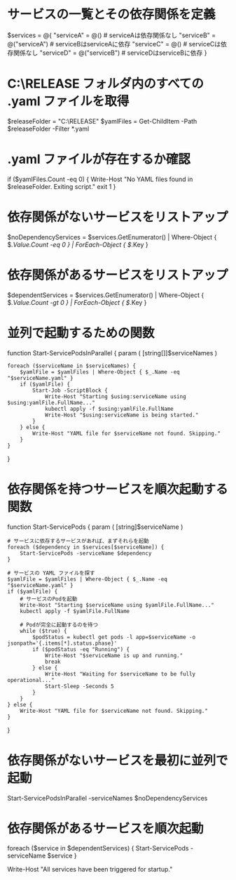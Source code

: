 # サービスの一覧とその依存関係を定義
$services = @{
    "serviceA" = @()          # serviceAは依存関係なし
    "serviceB" = @("serviceA") # serviceBはserviceAに依存
    "serviceC" = @()          # serviceCは依存関係なし
    "serviceD" = @("serviceB") # serviceDはserviceBに依存
}

# C:\RELEASE フォルダ内のすべての .yaml ファイルを取得
$releaseFolder = "C:\RELEASE"
$yamlFiles = Get-ChildItem -Path $releaseFolder -Filter *.yaml

# .yaml ファイルが存在するか確認
if ($yamlFiles.Count -eq 0) {
    Write-Host "No YAML files found in $releaseFolder. Exiting script."
    exit 1
}

# 依存関係がないサービスをリストアップ
$noDependencyServices = $services.GetEnumerator() | Where-Object { $_.Value.Count -eq 0 } | ForEach-Object { $_.Key }
# 依存関係があるサービスをリストアップ
$dependentServices = $services.GetEnumerator() | Where-Object { $_.Value.Count -gt 0 } | ForEach-Object { $_.Key }

# 並列で起動するための関数
function Start-ServicePodsInParallel {
    param (
        [string[]]$serviceNames
    )

    foreach ($serviceName in $serviceNames) {
        $yamlFile = $yamlFiles | Where-Object { $_.Name -eq "$serviceName.yaml" }
        if ($yamlFile) {
            Start-Job -ScriptBlock {
                Write-Host "Starting $using:serviceName using $using:yamlFile.FullName..."
                kubectl apply -f $using:yamlFile.FullName
                Write-Host "$using:serviceName is being started."
            }
        } else {
            Write-Host "YAML file for $serviceName not found. Skipping."
        }
    }
}

# 依存関係を持つサービスを順次起動する関数
function Start-ServicePods {
    param (
        [string]$serviceName
    )

    # サービスに依存するサービスがあれば、まずそれらを起動
    foreach ($dependency in $services[$serviceName]) {
        Start-ServicePods -serviceName $dependency
    }

    # サービスの YAML ファイルを探す
    $yamlFile = $yamlFiles | Where-Object { $_.Name -eq "$serviceName.yaml" }
    if ($yamlFile) {
        # サービスのPodを起動
        Write-Host "Starting $serviceName using $yamlFile.FullName..."
        kubectl apply -f $yamlFile.FullName

        # Podが完全に起動するのを待つ
        while ($true) {
            $podStatus = kubectl get pods -l app=$serviceName -o jsonpath='{.items[*].status.phase}'
            if ($podStatus -eq "Running") {
                Write-Host "$serviceName is up and running."
                break
            } else {
                Write-Host "Waiting for $serviceName to be fully operational..."
                Start-Sleep -Seconds 5
            }
        }
    } else {
        Write-Host "YAML file for $serviceName not found. Skipping."
    }
}

# 依存関係がないサービスを最初に並列で起動
Start-ServicePodsInParallel -serviceNames $noDependencyServices

# 依存関係があるサービスを順次起動
foreach ($service in $dependentServices) {
    Start-ServicePods -serviceName $service
}

Write-Host "All services have been triggered for startup."
